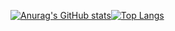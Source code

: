 [![Anurag's GitHub stats](https://readme-stats-z483.vercel.app//api?username=franius8&hide_title=true&count_private=true&show_icons=true)](https://github.com/anuraghazra/github-readme-stats)[![Top Langs](https://readme-stats-z483.vercel.app//api/top-langs/?username=franius8&layout=compact&langs_count=6&hide=html,css&cache_seconds=7200)](https://github.com/anuraghazra/github-readme-stats)
